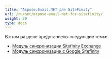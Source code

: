 ```yaml
---
title: "Aspose.Email.NET для SiteFinity"
url: /ru/net/aspose-email-net-for-sitefinity/
weight: 20
type: docs
---
```


В этом разделе представлены следующие темы:

- [Модуль синхронизации Sitefinity Exchange](/email/net/sitefinity-exchange-sync-module/)
- [Модуль синхронизации с Google Sitefinity](/email/net/sitefinity-google-sync-module/)
